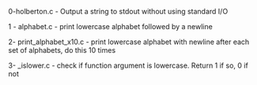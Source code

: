 0-holberton.c - Output a string to stdout without using standard I/O

1 - alphabet.c - print lowercase alphabet followed by a newline

2- print_alphabet_x10.c - print lowercase alphabet with newline after each set of alphabets, do this 10 times

3- _islower.c - check if function argument is lowercase. Return 1 if so, 0 if not